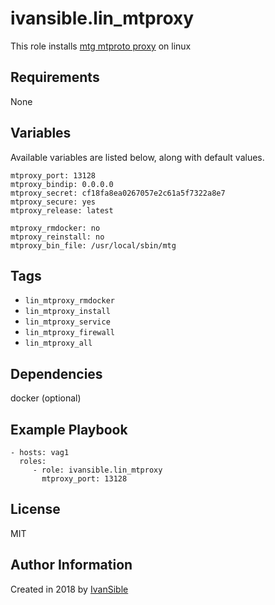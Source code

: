 # ivansible.lin_mtproxy

This role installs [mtg mtproto proxy](https://github.com/9seconds/mtg) on linux


## Requirements

None


## Variables

Available variables are listed below, along with default values.

    mtproxy_port: 13128
    mtproxy_bindip: 0.0.0.0
    mtproxy_secret: cf18fa8ea0267057e2c61a5f7322a8e7
    mtproxy_secure: yes
    mtproxy_release: latest

    mtproxy_rmdocker: no
    mtproxy_reinstall: no
    mtproxy_bin_file: /usr/local/sbin/mtg


## Tags

- `lin_mtproxy_rmdocker`
- `lin_mtproxy_install`
- `lin_mtproxy_service`
- `lin_mtproxy_firewall`
- `lin_mtproxy_all`


## Dependencies

docker (optional)


## Example Playbook

    - hosts: vag1
      roles:
         - role: ivansible.lin_mtproxy
           mtproxy_port: 13128


## License

MIT

## Author Information

Created in 2018 by [IvanSible](https://github.com/ivansible)
